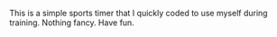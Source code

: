 This is a simple sports timer that I quickly coded to use myself during training. Nothing fancy. Have fun.